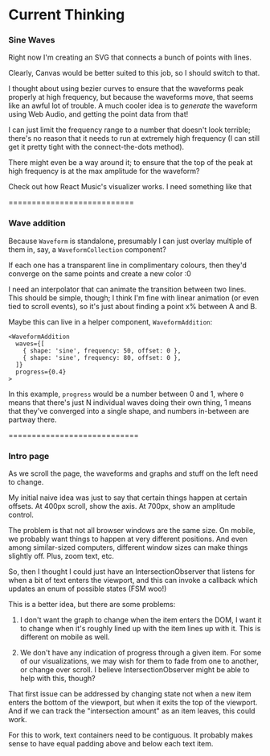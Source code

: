 # Current Thinking

### Sine Waves

Right now I'm creating an SVG that connects a bunch of points with lines.

Clearly, Canvas would be better suited to this job, so I should switch to that.

I thought about using bezier curves to ensure that the waveforms peak properly
at high frequency, but because the waveforms move, that seems like an awful lot
of trouble. A much cooler idea is to _generate_ the waveform using Web Audio,
and getting the point data from that!

I can just limit the frequency range to a number that doesn't look terrible;
there's no reason that it needs to run at extremely high frequency (I can still
get it pretty tight with the connect-the-dots method).

There might even be a way around it; to ensure that the top of the peak at high
frequency is at the max amplitude for the waveform?

Check out how React Music's visualizer works. I need something like that

===========================

### Wave addition

Because `Waveform` is standalone, presumably I can just overlay multiple of them
in, say, a `WaveformCollection` component?

If each one has a transparent line in complimentary colours, then they'd
converge on the same points and create a new color :0

I need an interpolator that can animate the transition between two lines. This
should be simple, though; I think I'm fine with linear animation (or even tied
to scroll events), so it's just about finding a point x% between A and B.

Maybe this can live in a helper component, `WaveformAddition`:

```
<WaveformAddition
  waves={[
    { shape: 'sine', frequency: 50, offset: 0 },
    { shape: 'sine', frequency: 80, offset: 0 },
  ]}
  progress={0.4}
>
```

In this example, `progress` would be a number between 0 and 1, where `0` means
that there's just N individual waves doing their own thing, 1 means that they've
converged into a single shape, and numbers in-between are partway there.

============================

### Intro page

As we scroll the page, the waveforms and graphs and stuff on the left need to
change.

My initial naive idea was just to say that certain things happen at certain
offsets. At 400px scroll, show the axis. At 700px, show an amplitude control.

The problem is that not all browser windows are the same size. On mobile, we
probably want things to happen at very different positions. And even among
similar-sized computers, different window sizes can make things slightly off.
Plus, zoom text, etc.

So, then I thought I could just have an IntersectionObserver that listens for
when a bit of text enters the viewport, and this can invoke a callback which
updates an enum of possible states (FSM woo!)

This is a better idea, but there are some problems:

1. I don't want the graph to change when the item enters the DOM, I want it to
   change when it's roughly lined up with the item lines up with it. This is
   different on mobile as well.

2. We don't have any indication of progress through a given item. For some of
   our visualizations, we may wish for them to fade from one to another, or
   change over scroll. I believe IntersectionObserver might be able to help with
   this, though?

That first issue can be addressed by changing state not when a new item enters
the bottom of the viewport, but when it exits the top of the viewport. And if we
can track the "intersection amount" as an item leaves, this could work.

For this to work, text containers need to be contiguous. It probably makes sense
to have equal padding above and below each text item.
